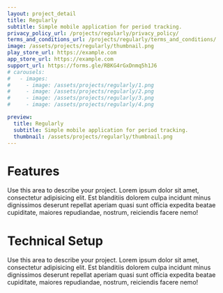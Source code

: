 ```yaml
---
layout: project_detail
title: Regularly
subtitle: Simple mobile application for period tracking.
privacy_policy_url: /projects/regularly/privacy_policy/
terms_and_conditions_url: /projects/regularly/terms_and_conditions/
image: /assets/projects/regularly/thumbnail.png
play_store_url: https://example.com
app_store_url: https://example.com
support_url: https://forms.gle/RBKG4rGxDnmq5h1J6
# carousels:
#   - images: 
#     - image: /assets/projects/regularly/1.png
#     - image: /assets/projects/regularly/2.png
#     - image: /assets/projects/regularly/3.png
#     - image: /assets/projects/regularly/4.png

preview:
  title: Regularly
  subtitle: Simple mobile application for period tracking.
  thumbnail: /assets/projects/regularly/thumbnail.png
---
```


# Features 

Use this area to describe your project. Lorem ipsum dolor sit amet, consectetur adipisicing elit. Est blanditiis dolorem culpa incidunt minus dignissimos deserunt repellat aperiam quasi sunt officia expedita beatae cupiditate, maiores repudiandae, nostrum, reiciendis facere nemo!

# Technical Setup

Use this area to describe your project. Lorem ipsum dolor sit amet, consectetur adipisicing elit. Est blanditiis dolorem culpa incidunt minus dignissimos deserunt repellat aperiam quasi sunt officia expedita beatae cupiditate, maiores repudiandae, nostrum, reiciendis facere nemo!
